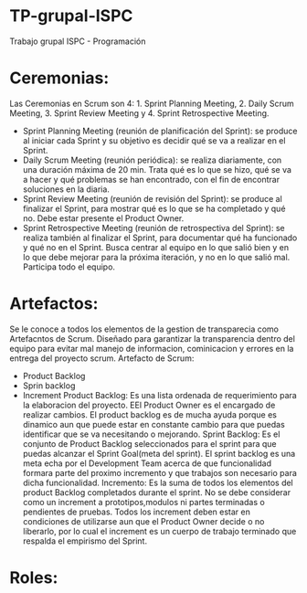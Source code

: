 # TP-grupal-ISPC
Trabajo grupal ISPC - Programación

# Ceremonias:
Las Ceremonias en Scrum son 4: 1.	Sprint Planning Meeting, 2.	Daily Scrum Meeting, 3. Sprint Review Meeting y 4. Sprint Retrospective Meeting.

-	Sprint Planning Meeting (reunión de planificación del Sprint): se produce al iniciar cada Sprint y su objetivo es decidir qué se va a realizar en el Sprint.
-	Daily Scrum Meeting (reunión periódica): se realiza diariamente, con una duración máxima de 20 min. Trata qué es lo que se hizo, qué se va a hacer y qué problemas se han encontrado, con el fin de encontrar soluciones en la diaria.
-	Sprint Review Meeting (reunión de revisión del Sprint): se produce al finalizar el Sprint, para mostrar qué es lo que se ha completado y qué no. Debe estar presente el Product Owner.
-	Sprint Retrospective Meeting (reunión de retrospectiva del Sprint): se realiza también al finalizar el Sprint, para documentar qué ha funcionado y qué no en el Sprint. Busca centrar al equipo en lo que salió bien y en lo que debe mejorar para la próxima iteración, y no en lo que salió mal. Participa todo el equipo.

# Artefactos:
Se le conoce a todos los elementos de la gestion de transparecia como Artefacntos de Scrum. Diseñado para garantizar la transparencia dentro del equipo para evitar mal manejo de informacion, cominicacion y errores en la entrega del proyecto scrum.
Artefacto de Scrum:
- Product Backlog
- Sprin backlog
- Increment
Product Backlog:
Es una lista ordenada de requerimiento para la elaboracion del proyecto. EEl Product Owner es el encargado de realizar cambios.
El product backlog es de mucha ayuda porque es dinamico aun que puede estar en constante cambio para que puedas identificar que se va necesitando o mejorando.
Sprint Backlog:
Es el conjunto de Product Backlog seleccionados para el sprint para que puedas alcanzar el Sprint Goal(meta del sprint).
El sprint backlog es una meta echa por el Development Team acerca de que funcionalidad formara parte del proximo incremento y que trabajos son necesario para dicha funcionalidad.
Incremento:
Es la suma de todos los elementos del product Backlog completados durante el sprint.
No se debe considerar como un increment a prototipos,modulos ni partes terminadas o pendientes de pruebas.
Todos los increment deben estar en condiciones de utilizarse aun que el Product Owner decide o no liberarlo, por lo cual el increment es un cuerpo de trabajo terminado que respalda el empirismo del Sprint.
# Roles:
